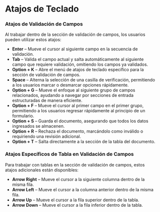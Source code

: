 # Atajos de Teclado

### Atajos de Validación de Campos

Al trabajar dentro de la sección de validación de campos, los usuarios pueden utilizar estos atajos:

* **Enter** – Mueve el cursor al siguiente campo en la secuencia de validación.
* **Tab** – Valida el campo actual y salta automáticamente al siguiente campo que requiere validación, omitiendo los campos ya validados.
* **Option + K** – Abre el menú de atajos de teclado específico para la sección de validación de campos.
* **Space** – Alterna la selección de una casilla de verificación, permitiendo a los usuarios marcar o desmarcar opciones rápidamente.
* **Option + G** – Mueve el enfoque al siguiente grupo de campos relacionados, ayudando a navegar por secciones de entrada estructuradas de manera eficiente.
* **Option + F** – Mueve el cursor al primer campo en el primer grupo, permitiendo a los usuarios regresar rápidamente al principio de un formulario.
* **Option + S** – Guarda el documento, asegurando que todos los datos ingresados se almacenen.
* **Option + R** – Rechaza el documento, marcándolo como inválido o requiriendo una revisión adicional.
* **Option + T** – Salta directamente a la sección de la tabla del documento.

### Atajos Específicos de Tabla en Validación de Campos

Para trabajar con tablas en la sección de validación de campos, estos atajos adicionales están disponibles:

* **Arrow Right** – Mueve el cursor a la siguiente columna dentro de la misma fila.
* **Arrow Left** – Mueve el cursor a la columna anterior dentro de la misma fila.
* **Arrow Up** – Mueve el cursor a la fila superior dentro de la tabla.
* **Arrow Down** – Mueve el cursor a la fila inferior dentro de la tabla.

